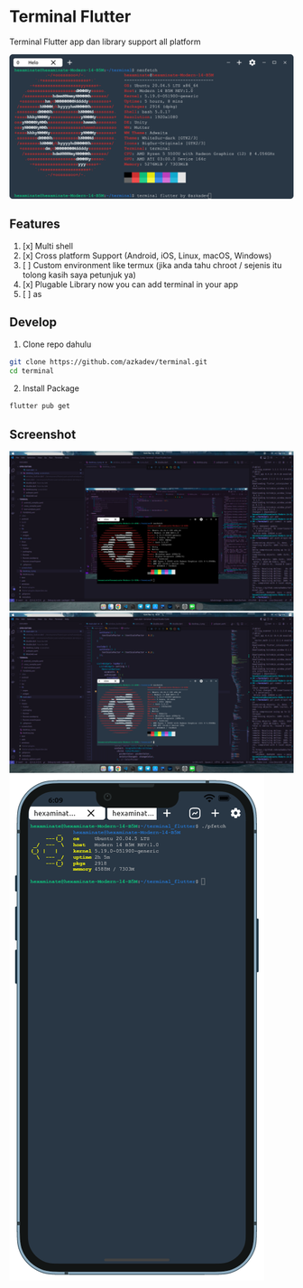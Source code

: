 # Terminal Flutter

Terminal Flutter app dan library support all platform

![](screenshots/terminal.png)

## Features
1. [x] Multi shell
2. [x] Cross platform Support (Android, iOS, Linux, macOS, Windows)
3. [ ] Custom environment like termux (jika anda tahu chroot / sejenis itu tolong kasih saya petunjuk ya)
4. [x] Plugable Library now you can add terminal in your app
5. [ ] as

## Develop
1. Clone repo dahulu
```bash
git clone https://github.com/azkadev/terminal.git
cd terminal
```

2. Install Package

```bash
flutter pub get
```

## Screenshot
![](/screenshots/desktop.png)
![](/screenshots/desktop_2.png)
![](/screenshots/mobile.png)
